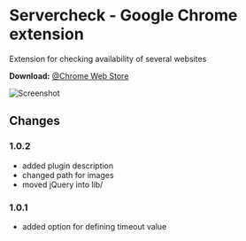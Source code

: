 # Servercheck - Google Chrome extension
Extension for checking availability of several websites

**Download:** [@Chrome Web Store](https://chrome.google.com/webstore/detail/servercheck/dkgflcccfohhfheejkokcjaegnnohieg)

![Screenshot](http://salty.rocks/sites/default/files/inline-images/screenshot_sc.png)

## Changes
### 1.0.2
* added plugin description
* changed path for images
* moved jQuery into lib/

### 1.0.1
* added option for defining timeout value
